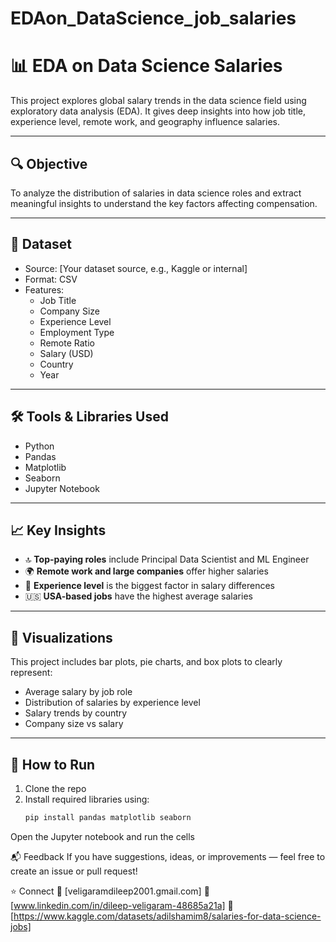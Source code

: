 # EDAon_DataScience_job_salaries
# 📊 EDA on Data Science Salaries

This project explores global salary trends in the data science field using exploratory data analysis (EDA). It gives deep insights into how job title, experience level, remote work, and geography influence salaries.

---

## 🔍 Objective

To analyze the distribution of salaries in data science roles and extract meaningful insights to understand the key factors affecting compensation.

---

## 📁 Dataset

- Source: [Your dataset source, e.g., Kaggle or internal]
- Format: CSV
- Features:
  - Job Title
  - Company Size
  - Experience Level
  - Employment Type
  - Remote Ratio
  - Salary (USD)
  - Country
  - Year

---

## 🛠️ Tools & Libraries Used

- Python
- Pandas
- Matplotlib
- Seaborn
- Jupyter Notebook

---

## 📈 Key Insights

- 🔝 **Top-paying roles** include Principal Data Scientist and ML Engineer
- 🌍 **Remote work and large companies** offer higher salaries
- 🧓 **Experience level** is the biggest factor in salary differences
- 🇺🇸 **USA-based jobs** have the highest average salaries

---

## 📸 Visualizations

This project includes bar plots, pie charts, and box plots to clearly represent:
- Average salary by job role
- Distribution of salaries by experience level
- Salary trends by country
- Company size vs salary

---

## 📌 How to Run

1. Clone the repo
2. Install required libraries using:
   ```bash
   pip install pandas matplotlib seaborn
Open the Jupyter notebook and run the cells

📬 Feedback
If you have suggestions, ideas, or improvements — feel free to create an issue or pull request!

⭐ Connect
📧 [veligaramdileep2001.gmail.com]
🔗 [www.linkedin.com/in/dileep-veligaram-48685a21a]
📁 [https://www.kaggle.com/datasets/adilshamim8/salaries-for-data-science-jobs]

